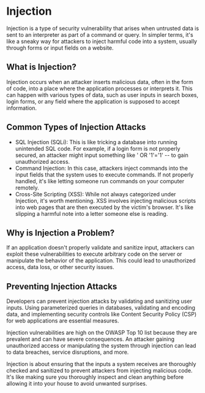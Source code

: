 # Injection
Injection is a type of security vulnerability that arises when untrusted data is sent to an interpreter as part of a command or query. In simpler terms, it's like a sneaky way for attackers to inject harmful code into a system, usually through forms or input fields on a website.

## What is Injection? 
Injection occurs when an attacker inserts malicious data, often in the form of code, into a place where the application processes or interprets it. This can happen with various types of data, such as user inputs in search boxes, login forms, or any field where the application is supposed to accept information.

## Common Types of Injection Attacks
- SQL Injection (SQLi): This is like tricking a database into running unintended SQL code. For example, if a login form is not properly secured, an attacker might input something like ' OR '1'='1' -- to gain unauthorized access.
- Command Injection: In this case, attackers inject commands into the input fields that the system uses to execute commands. If not properly handled, it's like letting someone run commands on your computer remotely.
- Cross-Site Scripting (XSS): While not always categorized under Injection, it's worth mentioning. XSS involves injecting malicious scripts into web pages that are then executed by the victim's browser. It's like slipping a harmful note into a letter someone else is reading.

## Why is Injection a Problem?
If an application doesn't properly validate and sanitize input, attackers can exploit these vulnerabilities to execute arbitrary code on the server or manipulate the behavior of the application. This could lead to unauthorized access, data loss, or other security issues.

## Preventing Injection Attacks 
Developers can prevent injection attacks by validating and sanitizing user inputs. Using parameterized queries in databases, validating and encoding data, and implementing security controls like Content Security Policy (CSP) for web applications are essential measures.

Injection vulnerabilities are high on the OWASP Top 10 list because they are prevalent and can have severe consequences. An attacker gaining unauthorized access or manipulating the system through injection can lead to data breaches, service disruptions, and more.

Injection is about ensuring that the inputs a system receives are thoroughly checked and sanitized to prevent attackers from injecting malicious code. It's like making sure you thoroughly inspect and clean anything before allowing it into your house to avoid unwanted surprises.
